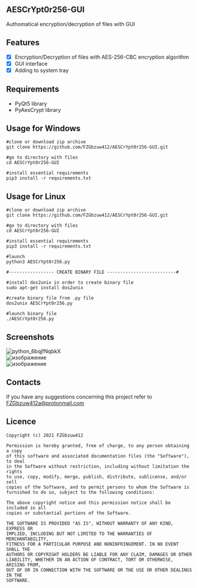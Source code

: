 ## AESCrYpt0r256-GUI
Authomatical encryption/decryption of files with GUI

## Features
- [x] Encryption/Decryption of files with AES-256-CBC encryption algorithm
- [x] GUI interface
- [x] Adding to system tray

## Requirements
+ PyQt5 library
+ PyAesCrypt library

## Usage for Windows
```
#clone or download zip archive
git clone https://github.com/FZGbzuw412/AESCrYpt0r256-GUI.git

#go to directory with files
cd AESCrYpt0r256-GUI 

#install essential requirements
pip3 install -r requirements.txt
```

## Usage for Linux
```
#clone or download zip archive
git clone https://github.com/FZGbzuw412/AESCrYpt0r256-GUI.git

#go to directory with files
cd AESCrYpt0r256-GUI

#install essential requirements
pip3 install -r requirements.txt

#launch
python3 AESCrYpt0r256.py

#----------------- CREATE BINARY FILE --------------------------#

#install dos2unix in order to create binary file
sudo apt-get install dos2unix

#create binary file from .py file
dos2unix AESCrYpt0r256.py

#launch binary file
./AESCrYpt0r256.py
```

## Screenshots

![python_6bqjfNqbkX](https://user-images.githubusercontent.com/92334349/156406765-564d19d0-2933-40c8-9a1b-2d079794820d.png)
<br/> 
![изображение](https://user-images.githubusercontent.com/92334349/156407665-f3a2f384-e088-441e-8edc-707a380d4f48.png)
<br/> 
![изображение](https://user-images.githubusercontent.com/92334349/156407402-f0d074df-2d1c-4ded-9ff0-b4b4efb11b9b.png)

## Contacts
If you have any suggestions concerning this project refer to FZGbzuw412a@protonmail.com

## Licence
  
    Copyright (c) 2021 FZGbzuw412

    Permission is hereby granted, free of charge, to any person obtaining a copy
    of this software and associated documentation files (the "Software"), to deal
    in the Software without restriction, including without limitation the rights
    to use, copy, modify, merge, publish, distribute, sublicense, and/or sell
    copies of the Software, and to permit persons to whom the Software is
    furnished to do so, subject to the following conditions:

    The above copyright notice and this permission notice shall be included in all
    copies or substantial portions of the Software.

    THE SOFTWARE IS PROVIDED "AS IS", WITHOUT WARRANTY OF ANY KIND, EXPRESS OR
    IMPLIED, INCLUDING BUT NOT LIMITED TO THE WARRANTIES OF MERCHANTABILITY,
    FITNESS FOR A PARTICULAR PURPOSE AND NONINFRINGEMENT. IN NO EVENT SHALL THE
    AUTHORS OR COPYRIGHT HOLDERS BE LIABLE FOR ANY CLAIM, DAMAGES OR OTHER
    LIABILITY, WHETHER IN AN ACTION OF CONTRACT, TORT OR OTHERWISE, ARISING FROM,
    OUT OF OR IN CONNECTION WITH THE SOFTWARE OR THE USE OR OTHER DEALINGS IN THE
    SOFTWARE.

